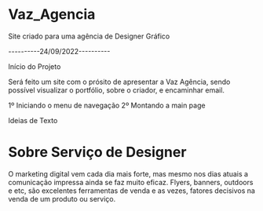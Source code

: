 # Vaz_Agencia
 Site criado para uma agência de Designer Gráfico


----------24/09/2022----------

Início do Projeto

Será feito um site com o prósito de apresentar a Vaz Agência, sendo possível visualizar o portfólio, sobre o criador, e encaminhar email.

1º Iniciando o menu de navegação
2º Montando a main page

Ideias de Texto

# Sobre Serviço de Designer
O marketing digital vem cada dia mais forte, mas mesmo nos dias atuais a comunicação impressa ainda se faz muito eficaz. Flyers, banners, outdoors e etc, são excelentes ferramentas de venda e as vezes, fatores decisivos na venda de um produto ou serviço.